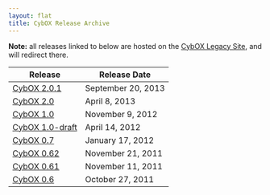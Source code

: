 ```yaml
---
layout: flat
title: CybOX Release Archive
---
```


**Note:** all releases linked to below are hosted on the [CybOX Legacy Site](https://cybox.mitre.org), and will redirect there.

|Release|Release Date|
|-------|------------|
|[CybOX 2.0.1](http://cybox.mitre.org/language/version2.0.1/)|September 20, 2013|
|[CybOX 2.0](http://cybox.mitre.org/language/version2.0/)|April 8, 2013|
|[CybOX 1.0](http://cybox.mitre.org/language/version1.0/)|November 9, 2012|
|[CybOX 1.0-draft](http://cybox.mitre.org/language/version1.0-draft/)|April 14, 2012|
|[CybOX 0.7](http://cybox.mitre.org/language/version0.7/)|January 17, 2012|
|[CybOX 0.62](http://cybox.mitre.org/language/version0.6.2/)|November 21, 2011|
|[CybOX 0.61](http://cybox.mitre.org/language/version0.6.1/)|November 11, 2011|
|[CybOX 0.6](http://cybox.mitre.org/language/version0.6/)|October 27, 2011|

